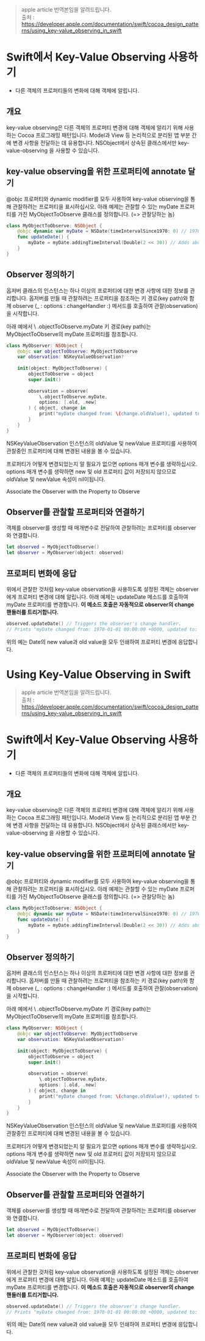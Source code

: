 
> apple article 번역본임을 알려드립니다. 
<br>출처 : <https://developer.apple.com/documentation/swift/cocoa_design_patterns/using_key-value_observing_in_swift>

# Swift에서 Key-Value Observing 사용하기

* 다른 객체의 프로퍼티들의 변화에 대해 객체에 알립니다.  

## 개요

key-value observing은 다른 객체의 프로퍼티 변경에 대해 객체에 알리기 위해 사용하는 Cocoa 프로그래밍 패턴입니다. 
Model과 View 등 논리적으로 분리된 앱 부분 간에 변경 사항을 전달하는 데 유용합니다. NSObject에서 상속된 클래스에서만 key-value-observing 을 사용할 수 있습니다.

## key-value observing을 위한 프로퍼티에 annotate 달기

@objc 프로퍼티와 dynamic modifier를 모두 사용하여 key-value observing을 통해 관찰하려는 프로퍼티을 표시하십시오. 
아래 예제는 관찰할 수 있는 myDate 프로퍼티를 가진 MyObjectToObserve 클래스를 정의합니다. (=> 관찰당하는 놈)

```swift
class MyObjectToObserve: NSObject {
    @objc dynamic var myDate = NSDate(timeIntervalSince1970: 0) // 1970
    func updateDate() {
        myDate = myDate.addingTimeInterval(Double(2 << 30)) // Adds about 68 years.
    }
}
```

## Observer 정의하기 

옵저버 클래스의 인스턴스는 하나 이상의 프로퍼티에 대한 변경 사항에 대한 정보를 관리합니다.
옵저버를 만들 때 관찰하려는 프로퍼티을 참조하는 키 경로(key path)와 함께 observe (_ : options : changeHandler :) 메서드를 호출하여 관찰(observation)을 시작합니다.

아래 예에서 \ .objectToObserve.myDate 키 경로(key path)는 MyObjectToObserve의 myDate 프로퍼티를 참조합니다.

```swift
class MyObserver: NSObject {
    @objc var objectToObserve: MyObjectToObserve
    var observation: NSKeyValueObservation?
    
    init(object: MyObjectToObserve) {
        objectToObserve = object
        super.init()
        
        observation = observe(
            \.objectToObserve.myDate,
            options: [.old, .new]
        ) { object, change in
            print("myDate changed from: \(change.oldValue!), updated to: \(change.newValue!)")
        }
    }
}
```

NSKeyValueObservation 인스턴스의 oldValue 및 newValue 프로퍼티를 사용하여 관찰중인 프로퍼티에 대해 변경된 내용을 볼 수 있습니다.

프로퍼티가 어떻게 변경되었는지 알 필요가 없으면 options 매개 변수를 생략하십시오. options 매개 변수를 생략하면 new 및 old 프로퍼티 값이 저장되지 않으므로 oldValue 및 newValue 속성이 nil이됩니다.


Associate the Observer with the Property to Observe

## Observer를 관찰할 프로퍼티와 연결하기 

객체를 observer를 생성할 때 매개변수로 전달하여 관찰하려는 프로퍼티를 observer와 연결합니다.

```swift
let observed = MyObjectToObserve()
let observer = MyObserver(object: observed)
```

## 프로퍼티 변화에 응답 

위에서 관찰한 것처럼 key-value observation을 사용하도록 설정된 객체는 observer에게 프로퍼티 변경에 대해 알립니다. 
아래 예제는 updateDate 메소드를 호출하여 myDate 프로퍼티를 변경합니다. 
**이 메소드 호출은 자동적으로 observer의 change 핸들러를 트리거합니다.**

```swift
observed.updateDate() // Triggers the observer's change handler.
// Prints "myDate changed from: 1970-01-01 00:00:00 +0000, updated to: 2038-01-19 03:14:08 +0000"
```

위의 예는 Date의 new value과 old value을 모두 인쇄하여 프로퍼티 변경에 응답합니다.

# Using Key-Value Observing in Swift

> apple article 번역본임을 알려드립니다. 
<br>출처 : <https://developer.apple.com/documentation/swift/cocoa_design_patterns/using_key-value_observing_in_swift>

# Swift에서 Key-Value Observing 사용하기

* 다른 객체의 프로퍼티들의 변화에 대해 객체에 알립니다.  

## 개요

key-value observing은 다른 객체의 프로퍼티 변경에 대해 객체에 알리기 위해 사용하는 Cocoa 프로그래밍 패턴입니다. 
Model과 View 등 논리적으로 분리된 앱 부분 간에 변경 사항을 전달하는 데 유용합니다. NSObject에서 상속된 클래스에서만 key-value-observing 을 사용할 수 있습니다.

## key-value observing을 위한 프로퍼티에 annotate 달기

@objc 프로퍼티와 dynamic modifier를 모두 사용하여 key-value observing을 통해 관찰하려는 프로퍼티을 표시하십시오. 
아래 예제는 관찰할 수 있는 myDate 프로퍼티를 가진 MyObjectToObserve 클래스를 정의합니다. (=> 관찰당하는 놈)

```swift
class MyObjectToObserve: NSObject {
    @objc dynamic var myDate = NSDate(timeIntervalSince1970: 0) // 1970
    func updateDate() {
        myDate = myDate.addingTimeInterval(Double(2 << 30)) // Adds about 68 years.
    }
}
```

## Observer 정의하기 

옵저버 클래스의 인스턴스는 하나 이상의 프로퍼티에 대한 변경 사항에 대한 정보를 관리합니다.
옵저버를 만들 때 관찰하려는 프로퍼티을 참조하는 키 경로(key path)와 함께 observe (_ : options : changeHandler :) 메서드를 호출하여 관찰(observation)을 시작합니다.

아래 예에서 \ .objectToObserve.myDate 키 경로(key path)는 MyObjectToObserve의 myDate 프로퍼티를 참조합니다.

```swift
class MyObserver: NSObject {
    @objc var objectToObserve: MyObjectToObserve
    var observation: NSKeyValueObservation?
    
    init(object: MyObjectToObserve) {
        objectToObserve = object
        super.init()
        
        observation = observe(
            \.objectToObserve.myDate,
            options: [.old, .new]
        ) { object, change in
            print("myDate changed from: \(change.oldValue!), updated to: \(change.newValue!)")
        }
    }
}
```

NSKeyValueObservation 인스턴스의 oldValue 및 newValue 프로퍼티를 사용하여 관찰중인 프로퍼티에 대해 변경된 내용을 볼 수 있습니다.

프로퍼티가 어떻게 변경되었는지 알 필요가 없으면 options 매개 변수를 생략하십시오. options 매개 변수를 생략하면 new 및 old 프로퍼티 값이 저장되지 않으므로 oldValue 및 newValue 속성이 nil이됩니다.


Associate the Observer with the Property to Observe

## Observer를 관찰할 프로퍼티와 연결하기 

객체를 observer를 생성할 때 매개변수로 전달하여 관찰하려는 프로퍼티를 observer와 연결합니다.

```swift
let observed = MyObjectToObserve()
let observer = MyObserver(object: observed)
```

## 프로퍼티 변화에 응답 

위에서 관찰한 것처럼 key-value observation을 사용하도록 설정된 객체는 observer에게 프로퍼티 변경에 대해 알립니다. 
아래 예제는 updateDate 메소드를 호출하여 myDate 프로퍼티를 변경합니다. 
**이 메소드 호출은 자동적으로 observer의 change 핸들러를 트리거합니다.**

```swift
observed.updateDate() // Triggers the observer's change handler.
// Prints "myDate changed from: 1970-01-01 00:00:00 +0000, updated to: 2038-01-19 03:14:08 +0000"
```

위의 예는 Date의 new value과 old value을 모두 인쇄하여 프로퍼티 변경에 응답합니다.

